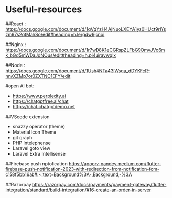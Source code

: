 # Useful-resources

##React : https://docs.google.com/document/d/1qVqYzH4AjNuoLXEYA1yz0HUct9rIYszm97s2qtMahSo/edit#heading=h.lergdw9jcnoi

##Nginx : https://docs.google.com/document/d/1r7wD8K1eCGRspZLFbG9OmvJVo6mk_bGd5mWDaJdNOus/edit#heading=h.pi4uiravwqlx

##Node : https://docs.google.com/document/d/1Ush4NTa43lWsqa_dDYKFcR-nnvXZMp7or0ZXTNC1EFY/edit

#open AI bot: 
- https://www.perplexity.ai
- https://chatgptfree.ai/chat
- https://chat.chatgptdemo.net

##VScode extension
- snazzy operator (theme)
- Material Icon Theme
- git graph
- PHP Intelephense
- Laravel goto view
- Laravel Extra Intellisense


##Firebase push nptofication
https://apoorv-pandey.medium.com/flutter-firebase-push-notification-2023-with-redirection-from-notification-fcm-c158f5bb16ab#:~:text=Background%3A-,Background,-%3A

##Razorpay
https://razorpay.com/docs/payments/payment-gateway/flutter-integration/standard/build-integration/#16-create-an-order-in-server


